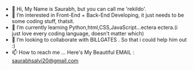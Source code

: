 - 👋 Hi, My Name is Saurabh, but you can call me 'rekildo'.
- 👀 I’m interested in Front-End + Back-End Developing, it just needs to be some coding stuff, thatsit.
- 🌱 I’m currently learning Python,html,CSS,JavaScript...ectera ectera.(i just love every coding language, doesn't matter which)
- 💞️ I’m looking to collaborate with BILLGATES . So that i could help him out :)
- 📫 How to reach me ...
        Here's My Beautiful EMAIL : saurabhsalvi20@gmail.com


